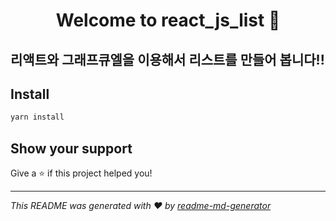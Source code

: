 <h1 align="center">Welcome to react_js_list 👋</h1>
<p>
</p>

## 리액트와 그래프큐엘을 이용해서 리스트를 만들어 봅니다!!

## Install

```sh
yarn install
```

## Show your support

Give a ⭐️ if this project helped you!

***
_This README was generated with ❤️ by [readme-md-generator](https://github.com/kefranabg/readme-md-generator)_